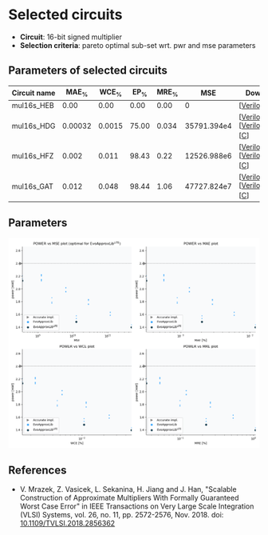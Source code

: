 
Selected circuits
===================
 - **Circuit**: 16-bit signed multiplier
 - **Selection criteria**: pareto optimal sub-set wrt. pwr and mse parameters

Parameters of selected circuits
----------------------------

| Circuit name | MAE<sub>%</sub> | WCE<sub>%</sub> | EP<sub>%</sub> | MRE<sub>%</sub> | MSE | Download |
| --- |  --- | --- | --- | --- | --- | --- | 
| mul16s_HEB | 0.00 | 0.00 | 0.00 | 0.00 | 0 |  [[Verilog](mul16s_HEB.v)]  [[C](mul16s_HEB.c)] |
| mul16s_HDG | 0.00032 | 0.0015 | 75.00 | 0.034 | 35791.394e4 |  [[Verilog](mul16s_HDG.v)] [[Verilog<sub>PDK45</sub>](mul16s_HDG_pdk45.v)] [[C](mul16s_HDG.c)] |
| mul16s_HFZ | 0.002 | 0.011 | 98.43 | 0.22 | 12526.988e6 |  [[Verilog](mul16s_HFZ.v)] [[Verilog<sub>PDK45</sub>](mul16s_HFZ_pdk45.v)] [[C](mul16s_HFZ.c)] |
| mul16s_GAT | 0.012 | 0.048 | 98.44 | 1.06 | 47727.824e7 |  [[Verilog](mul16s_GAT.v)] [[Verilog<sub>PDK45</sub>](mul16s_GAT_pdk45.v)] [[C](mul16s_GAT.c)] |
    
Parameters
--------------
![Parameters figure](fig.png)

References
--------------
   - V. Mrazek, Z. Vasicek, L. Sekanina, H. Jiang and J. Han, "Scalable Construction of Approximate Multipliers With Formally Guaranteed Worst Case Error" in IEEE Transactions on Very Large Scale Integration (VLSI) Systems, vol. 26, no. 11, pp. 2572-2576, Nov. 2018. doi: [10.1109/TVLSI.2018.2856362](https://dx.doi.org/10.1109/TVLSI.2018.2856362)

             